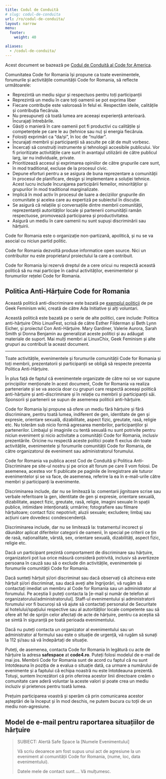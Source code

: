 ```yaml
---
title: Codul de Conduită
# slug: codul-de-conduita
url: /ro/codul-de-conduita/
layout: narrow
menu: 
  footer:
    weight: 40

aliases:
  - /codul-de-conduita/
---
```

Acest document se bazează pe [Codul de Conduită al Code for America](https://github.com/codeforamerica/codeofconduct).

Comunitatea Code for Romania își propune ca toate evenimentele, forumurile și activitățile comunității Code for Romania, să reflecte următoarele:

- Reprezintă un mediu sigur și respectuos pentru toți participanții
- Reprezintă un mediu în care toți oamenii se pot exprima liber
- Fiecare contribuție este valoroasă în felul ei. Respectăm ideile, calitățile și contribuția fiecăruia.
- Nu presupuneți că toată lumea are aceeași experiență anterioară. Încurajați întrebările.
- Găsiți o manieră în care oamenii pot fi productivi cu calitățile și competențele pe care le au (tehnice sau nu) și energia fiecăruia.
- Folosiți exprimări ca “da/și”, în loc de “nu/dar”.
- Încurajați membrii și participanții să asculte pe cât de mult vorbesc.
- Încercați să construiți instrumente și tehnologii accesibile publicului. Vor fi prioritizate activitățile care sunt în avantajul utilizării de către publicul larg, iar nu individuale, private.
- Prioritizează accesul și exprimarea opiniilor de către grupurile care sunt, în mod traditional, excluse de la procesul civic.
- Depune eforturi pentru a se asigura de buna reprezentare a comunității în procesul de planificare, design și implementare a soluției tehnice. Acest lucru include încurajarea participării femeilor, minorităților și grupurilor în mod traditional marginalizate.
- Implică în mod activ în procesul de luare a deciziilor grupurile din comunitate și acelea care au expertiză pe subiectul în discuție.
- Se asigură că relațiile și conversațiile dintre membrii comunității, reprezentanții autorităților locale și partenerii comunității ramân respectuose, promovează participarea și productivitatea.
- Asigură un mediu în care oamenii nu sunt supuși discriminării sau hărțuirii.

Code for Romania este o organizație non-partizană, apolitică, și nu se va asocial cu niciun partid politic.

Code for Romania dezvoltă produse informatice open source. Nici un contribuitor nu este proprietarul proiectului la care a contribuit.

Code for Romania își rezervă dreptul de a cere oricui nu respectă această politică să nu mai participe în cadrul activităților, evenimentelor și forumurilor rețelei Code for Romania.

## Politica Anti-Hărțuire Code for Romania

Această politică anti-discriminare este bazată pe [exemplul politicii](http://geekfeminism.wikia.com/wiki/Conference_anti-harassment/Policy) de pe Geek Feminism wiki, creată de către Ada Initiative și alți voluntari.

Această politică este bazată pe o serie de alte politici, care include: Politica anti-hărțuire Ohio LinuxFest, scrisă de către Esther Filderman și Beth Lynn Eicher, și proiectul Con Anti-Hărțuire. Mary Gardiner, Valerie Aurora, Sarah Smith și Donna Benjamin au generalizat aceste politici și au adăugat materiale de suport. Mai mulți membri ai LinuxChix, Geek Feminism și alte grupuri au contribuit la aceast document.

* * * 

Toate activitățile, evenimentele și forumurile comunității Code for Romania și toți membrii, prezentatorii și participanții se obligă să respecte prezenta Politica Anti-Hărțuire.

În plus față de faptul că evenimentele organizate de către noi se vor supune principiilor menționate în acest document, Code for Romania va realiza parteneriate și se va asocia doar cu grupuri care respectă aceeași politică anti-hărțuire și anti-discriminare și în relație cu membrii și participanții săi. Sponsorii și partenerii se supun de asemenea politicii anti-hărțuire.

Code for Romania își propune să ofere un mediu fără hărțuire și fără discriminare, pentru toată lumea, indiferent de gen, identitate de gen și expresie, orientare sexuală, dizabilitate, aspect fizic, greutate, rasă, religie etc. Nu tolerăm sub nicio formă agresarea membrilor, participanților și partenerilor. Limbajul și imaginile cu tentă sexuală nu sunt potrivite pentru niciun eveniment și nicio activitate a comunității Code for Romania, inclusiv prezentările. Oricine nu respectă aceste politici poate fi exclus din toate activitățile, evenimentele și forumurile comunității Code for Romania, de către organizatorul de eveniment sau administratorul forumului.

Code for Romania va publica acest Cod de Conduită și Politica Anti-Discriminare pe site-ul nostru și pe orice alt forum pe care îl vom folosi. De asemenea, acestea vor fi publicate pe paginile de înregistrare ale tuturor evenimentelor și se va face, de asemenea, referire la ea în e-mail-urile către membri și participanți la evenimente.

Discriminarea include, dar nu se limitează la: comentarii jignitoare scrise sau verbale referitoare la gen, identitate de gen și expresie, orientare sexuală, dizabilitate, aspect fizic, greutate, rasă, religie, imagini sexuale în spații publice, intimidare intenționată; urmărire; fotografiere sau filmare hărțuitoare; contact fizic nepotrivit; aluzii sexuale; excludere; limbaj sau acțiuni care dovedesc condescendență.

Discriminarea include, dar nu se limitează la: tratamentul incorect și dăunător aplicat diferitelor categorii de oamenii, în special pe criterii ce țin de rasă, naționalitate, vârstă, sex, orientare sexuală, dizabilități, aspect fizic, religie etc.

Dacă un participant prezintă comportament de discriminare sau hărțuire, organizatorii pot lua orice măsură consideră potrivită, inclusiv să avertizeze persoana în cauză sau să o exclude din activitățile, evenimentele și forumurile comunității Code for Romania.

Dacă sunteți hărțuit și/ori discriminat sau dacă observați că altcineva este hărțuit și/ori discriminat, sau dacă aveți alte îngrijorări, vă rugăm să contactați imediat un membru al Code for Romania sau un administrator al forumului. Pe aceștia îi puteți contacta la [e-mail și număr de telefon al organizatorului/administratorului]. Staff-ul evenimentului și administratorii forumului vor fi bucuroși să vă ajute să contactați personalul de Securitate al hotelului/spațiului respective sau al autorităților locale competente sau să ofere alt fel de sprijin celor afectați de acte de hărțuire, pentru ca aceștia să se simtă în siguranță pe toată perioada evenimentului.

Dacă nu puteți contacta un organizator al evenimentului sau un administrator al formului sau este o situație de urgență, vă rugăm să sunați la 112 și/sau să vă îndepărtați de situație.

Puteți, de asemenea, contacta Code for Romania în legătură cu acte de hărțuire la adresa **safespace** at **code4.ro**. Puteți folosi modelul de e-mail de mai jos. Membrii Code for Romania sunt de acord cu faptul că nu sunt întotdeauna în poziția de a evalua o situație dată, ca urmare a numărului de evenimente și a faptului că echipa noastră nu este întotdeauna prezentă. Totuși, suntem încrezători că prin oferirea acestor linii directoare creăm o comunitate care aderă voluntar la aceste valori și poate crea un mediu incluziv și prietenos pentru toată lumea.

Prețuim participarea voastră și sperăm că prin comunicarea acestor așteptări de la început și în mod deschis, ne putem bucura cu toții de un mediu non-agresiune.

## Model de e-mail pentru raportarea situațiilor de hărțuire

>SUBIECT: Alertă Safe Space la [Numele Evenimentului]
>
>Vă scriu deoarece am fost supus unui act de agresiune la un eveniment al comunității Code for Romania, (nume, loc, data evenimentului).
>
>Datele mele de contact sunt…. Vă mulțumesc.
